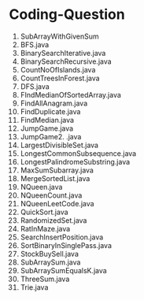 # Coding-Question

1. SubArrayWithGivenSum
2. BFS.java
3. BinarySearchIterative.java
4. BinarySearchRecursive.java
5. CountNoOfIslands.java
6. CountTreesInForest.java
7. DFS.java
8. FIndMedianOfSortedArray.java
9. FindAllAnagram.java
10. FindDuplicate.java
11. FindMedian.java
12. JumpGame.java
13. JumpGame2. .java
14. LargestDivisibleSet.java
15. LongestCommonSubsequence.java
16. LongestPalindromeSubstring.java
17. MaxSumSubarray.java
18. MergeSortedList.java
19. NQueen.java
20. NQueenCount.java
21. NQueenLeetCode.java
22. QuickSort.java
23. RandomizedSet.java
24. RatInMaze.java
25. SearchInsertPosition.java
26. SortBinaryInSinglePass.java
27. StockBuySell.java
28. SubArraySum.java
29. SubArraySumEqualsK.java
30. ThreeSum.java
31. Trie.java
